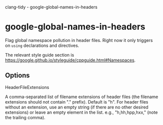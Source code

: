 clang-tidy - google-global-names-in-headers

</div>

# google-global-names-in-headers

Flag global namespace pollution in header files. Right now it only
triggers on `using` declarations and directives.

The relevant style guide section is
<https://google.github.io/styleguide/cppguide.html#Namespaces>.

## Options

<div class="option">

HeaderFileExtensions

A comma-separated list of filename extensions of header files (the
filename extensions should not contain "." prefix). Default is "h". For
header files without an extension, use an empty string (if there are no
other desired extensions) or leave an empty element in the list. e.g.,
"h,hh,hpp,hxx," (note the trailing comma).

</div>
